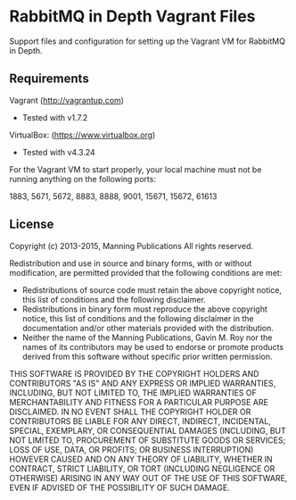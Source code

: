 RabbitMQ in Depth Vagrant Files
===============================
Support files and configuration for setting up the Vagrant VM for RabbitMQ in Depth.

Requirements
------------
Vagrant (http://vagrantup.com)
  - Tested with v1.7.2

VirtualBox: (https://www.virtualbox.org)
  - Tested with v4.3.24

For the Vagrant VM to start properly, your local machine must not be running anything on the following ports:

  1883, 5671, 5672, 8883, 8888, 9001, 15671, 15672, 61613

License
-------
Copyright (c) 2013-2015, Manning Publications
All rights reserved.

Redistribution and use in source and binary forms, with or without modification,
are permitted provided that the following conditions are met:

 * Redistributions of source code must retain the above copyright notice, this
   list of conditions and the following disclaimer.
 * Redistributions in binary form must reproduce the above copyright notice,
   this list of conditions and the following disclaimer in the documentation
   and/or other materials provided with the distribution.
 * Neither the name of the Manning Publications, Gavin M. Roy nor the names of its
   contributors may be used to endorse or promote products derived from this
   software without specific prior written permission.

THIS SOFTWARE IS PROVIDED BY THE COPYRIGHT HOLDERS AND CONTRIBUTORS "AS IS" AND
ANY EXPRESS OR IMPLIED WARRANTIES, INCLUDING, BUT NOT LIMITED TO, THE IMPLIED
WARRANTIES OF MERCHANTABILITY AND FITNESS FOR A PARTICULAR PURPOSE ARE DISCLAIMED.
IN NO EVENT SHALL THE COPYRIGHT HOLDER OR CONTRIBUTORS BE LIABLE FOR ANY DIRECT,
INDIRECT, INCIDENTAL, SPECIAL, EXEMPLARY, OR CONSEQUENTIAL DAMAGES (INCLUDING,
BUT NOT LIMITED TO, PROCUREMENT OF SUBSTITUTE GOODS OR SERVICES; LOSS OF USE,
DATA, OR PROFITS; OR BUSINESS INTERRUPTION) HOWEVER CAUSED AND ON ANY THEORY OF
LIABILITY, WHETHER IN CONTRACT, STRICT LIABILITY, OR TORT (INCLUDING NEGLIGENCE
OR OTHERWISE) ARISING IN ANY WAY OUT OF THE USE OF THIS SOFTWARE, EVEN IF
ADVISED OF THE POSSIBILITY OF SUCH DAMAGE.
